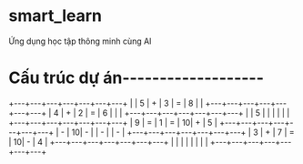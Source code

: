 # smart_learn
Ứng dụng học tập thông minh cùng AI

# Cấu trúc dự án-------------------

+---+---+---+---+---+---+---+
|   | 5 | + | 3 | = | 8 |   |
+---+---+---+---+---+---+---+
| 4 | + | 2 | = | 6 |   |   |
+---+---+---+---+---+---+---+
|   | 5 |   |   |   |   |   |
+---+---+---+---+---+---+---+
| 9 | = | 1 | = | 10| + | 5 |
+---+---+---+---+---+---+---+
| - | 10| - |   | - |   | - |
+---+---+---+---+---+---+---+
| 3 | + | 7 | = | 10| - | 4 |
+---+---+---+---+---+---+---+
|   |   |   |   |   |   |   |
+---+---+---+---+---+---+---+